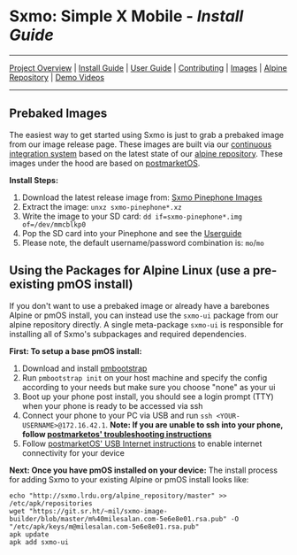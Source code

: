 # **Sxmo**: Simple X Mobile - *Install Guide*

---

[Project Overview](https://sr.ht/~mil/Sxmo) | [Install Guide](https://git.sr.ht/~mil/sxmo-docs/tree/master/INSTALLGUIDE.md) | [User Guide](https://git.sr.ht/~mil/sxmo-docs/tree/master/USERGUIDE.md) | [Contributing](https://git.sr.ht/~mil/sxmo-docs/tree/master/CONTRIBUTING.md) | [Images](http://images.lrdu.org/) | [Alpine Repository](http://sxmo.lrdu.org/alpine_repository/master) | [Demo Videos](http://media.lrdu.org/sxmo_pinephone_demos)

---

## **Prebaked Images**

The easiest way to get started using Sxmo is just to grab a prebaked image from our image release page.
These images are built via our [continuous integration system](https://builds.sr.ht/~mil/sxmo-image-builder) 
based on the latest state of our [alpine repository](http://sxmo.lrdu.org/alpine_repository).  These
images under the hood are based on [postmarketOS](http://postmarketos.org).

**Install Steps:**

1. Download the latest release image from: [Sxmo Pinephone Images](http://images.lrdu.org/)
2. Extract the image: `unxz sxmo-pinephone*.xz`
3. Write  the image to your SD card: `dd if=sxmo-pinephone*.img of=/dev/mmcblkp0`
4. Pop the SD card into your Pinephone and see the [Userguide](https://git.sr.ht/~mil/sxmo-docs/tree/master/USERGUIDE.md)
5. Please note, the default username/password combination is: `mo`/`mo`

## **Using the Packages for Alpine Linux** (use a pre-existing pmOS install)

If you don't want to use a prebaked image or already have a barebones Alpine or pmOS install, 
you can instead use the `sxmo-ui` package from our alpine repository directly. A single 
meta-package `sxmo-ui` is responsible for installing all of Sxmo's subpackages and required
dependencies.

**First: To setup a base pmOS install:**

1. Download and install [pmbootstrap](https://gitlab.com/postmarketOS/pmbootstrap)
2. Run `pmbootstrap init` on your host machine and specify the config according to your needs but make sure you choose "none" as your ui
3. Boot up your phone post install, you should see a login prompt (TTY) when your phone is ready to be accessed via ssh
4. Connect your phone to your PC via USB and run `ssh <YOUR-USERNAME>@172.16.42.1`. **Note: If you are unable to ssh into your phone, follow [postmarketos' troubleshooting instructions](https://wiki.postmarketos.org/wiki/USB_Network)**
5. Follow [postmarketOS' USB Internet instructions](https://wiki.postmarketos.org/wiki/USB_Internet) to enable internet connectivity for your device

**Next: Once you have pmOS installed on your device:**
The install process for adding Sxmo to your existing Alpine or pmOS install looks like:

```
echo "http://sxmo.lrdu.org/alpine_repository/master" >> /etc/apk/repositories
wget "https://git.sr.ht/~mil/sxmo-image-builder/blob/master/m%40milesalan.com-5e6e8e01.rsa.pub" -O "/etc/apk/keys/m@milesalan.com-5e6e8e01.rsa.pub"
apk update
apk add sxmo-ui
```
